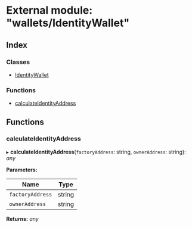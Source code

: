 # External module: "wallets/IdentityWallet"

## Index

### Classes

- [IdentityWallet](../classes/_wallets_identitywallet_.identitywallet.md)

### Functions

- [calculateIdentityAddress](_wallets_identitywallet_.md#calculateidentityaddress)

## Functions

### calculateIdentityAddress

▸ **calculateIdentityAddress**(`factoryAddress`: string, `ownerAddress`: string): _any_

**Parameters:**

| Name             | Type   |
| ---------------- | ------ |
| `factoryAddress` | string |
| `ownerAddress`   | string |

**Returns:** _any_
